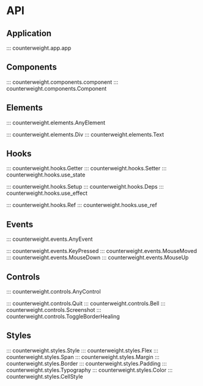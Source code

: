 # API

## Application

::: counterweight.app.app

## Components

::: counterweight.components.component
::: counterweight.components.Component

## Elements

::: counterweight.elements.AnyElement

::: counterweight.elements.Div
::: counterweight.elements.Text

## Hooks

::: counterweight.hooks.Getter
::: counterweight.hooks.Setter
::: counterweight.hooks.use_state

::: counterweight.hooks.Setup
::: counterweight.hooks.Deps
::: counterweight.hooks.use_effect

::: counterweight.hooks.Ref
::: counterweight.hooks.use_ref

## Events

::: counterweight.events.AnyEvent

::: counterweight.events.KeyPressed
::: counterweight.events.MouseMoved
::: counterweight.events.MouseDown
::: counterweight.events.MouseUp

## Controls

::: counterweight.controls.AnyControl

::: counterweight.controls.Quit
::: counterweight.controls.Bell
::: counterweight.controls.Screenshot
::: counterweight.controls.ToggleBorderHealing

## Styles

::: counterweight.styles.Style
::: counterweight.styles.Flex
::: counterweight.styles.Span
::: counterweight.styles.Margin
::: counterweight.styles.Border
::: counterweight.styles.Padding
::: counterweight.styles.Typography
::: counterweight.styles.Color
::: counterweight.styles.CellStyle
